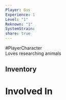 ```yaml
---  
Player: Gus  
Experience: 1  
Level: "1"  
Reknown: "1"  
SystemStrain:   
share: true  
---  
```

#PlayerCharacter   
Loves researching animals  
## Inventory  
  
  
# Involved In  
